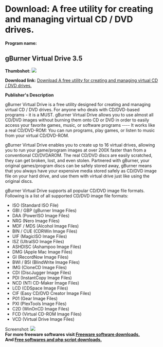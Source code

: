 # Download: A free utility for creating and managing virtual CD / DVD drives.

**Program name:**

## gBurner Virtual Drive 3.5

  
**Thumbshot:** ![](http://www.freewarefiles.com/screenshot/gburnervd_md.jpg)   
  
**Download link:** [Download A free utility for creating and managing virtual CD / DVD drives.](http://freesoftwares.boysofts.com/GBurner-Virtual-Drive_program_72995.html)  
  


**Publisher's Description**  
  


gBurner Virtual Drive is a free utility designed for creating and managing virtual CD / DVD drives. For anyone who deals with CD/DVD-based programs - it is a MUST. gBurner Virtual Drive allows you to use almost all CD/DVD images without burning them onto CD or DVD in order to easily access your favorite games, music, or software programs ---- It works like a real CD/DVD-ROM: You can run programs, play games, or listen to music from your virtual CD/DVD-ROM. 

gBurner Virtual Drive enables you to create up to 16 virtual drives, allowing you to run your game/program images at over 200X faster than from a conventional CD/DVDAROM. The real CD/DVD discs are easily scratched, they can get broken, lost, and even stolen. Partnered with gBurner, your original games/program discs can be safely stored away, gBurner means that you always have your expensive media stored safely as CD/DVD image file on your hard drive, and use them with virtual drive just like using the original discs. 

gBurner Virtual Drive supports all popular CD/DVD image file formats. Following is a list of all supported CD/DVD image file formats:

  * ISO (Standard ISO File) 
  * GBI / GBP (gBurner Image Files) 
  * DAA (PowerISO Image Files) 
  * NRG (Nero Image Files) 
  * MDF / MDS (Alcohol Image Files) 
  * BIN / CUE (CDRWin Image Files) 
  * UIF (MagicISO Image Files) 
  * ISZ (UltraISO Image Files) 
  * ASHDISC (Ashampoo Image Files) 
  * DMG (Apple Mac Image Files) 
  * GI (RecordNow Image Files) 
  * BWI / B5I (BlindWrite Image Files) 
  * IMG (CloneCD Image Files) 
  * CDI (DiscJugger Image Files) 
  * PDI (InstantCopy Image Files) 
  * NCD (NTI CD-Maker Image Files) 
  * LCD (CDSpace Image Files) 
  * CIF (Easy CD/DVD Creator Image Files) 
  * P01 (Gear Image Files) 
  * PXI (PlexTools Image Files) 
  * C2D (WinOnCD Image Files) 
  * FCD (Virtual CD-ROM Image Files) 
  * VCD (Virtual Drive Image Files) 

  
  
Screenshot: ![](http://www.freewarefiles.com/screenshot/gburnervd.jpg)   
**For more freeware softwares visit [Freeware software downloads.](http://freesoftwares.boysofts.com/)**   
**And [Free softwares and php script downloads.](http://www.boysofts.com/)**
